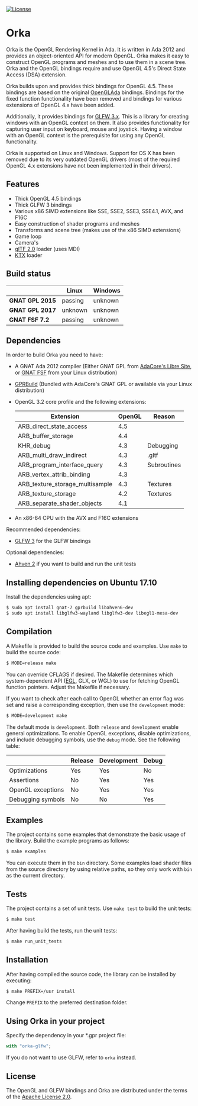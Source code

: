 [![License](https://img.shields.io/:license-Apache_License_2.0-blue.svg)](https://github.com/onox/orka/blob/master/LICENSE.md)

Orka
====

Orka is the OpenGL Rendering Kernel in Ada. It is written in Ada 2012
and provides an object-oriented API for modern OpenGL. Orka makes it easy
to construct OpenGL programs and meshes and to use them in a scene tree.
Orka and the OpenGL bindings require and use OpenGL 4.5's Direct State
Access (DSA) extension.

Orka builds upon and provides thick bindings for OpenGL 4.5. These bindings
are based on the original [OpenGLAda][url-openglada] bindings. Bindings for
the fixed function functionality have been removed and bindings for various
extensions of OpenGL 4.x have been added.

Additionally, it provides bindings for [GLFW 3.x][url-glfw]. This is a library
for creating windows with an OpenGL context on them. It also provides
functionality for capturing user input on keyboard, mouse and joystick.
Having a window with an OpenGL context is the prerequisite for using any
OpenGL functionality.

Orka is supported on Linux and Windows. Support for OS X has been removed
due to its very outdated OpenGL drivers (most of the required OpenGL 4.x
extensions have not been implemented in their drivers).

Features
--------

 * Thick OpenGL 4.5 bindings
 * Thick GLFW 3 bindings
 * Various x86 SIMD extensions like SSE, SSE2, SSE3, SSE4.1, AVX, and F16C
 * Easy construction of shader programs and meshes
 * Transforms and scene tree (makes use of the x86 SIMD extensions)
 * Game loop
 * Camera's
 * [glTF 2.0][url-gltf] loader (uses MDI)
 * [KTX][url-ktx] loader

Build status
------------

|                    | Linux   | Windows     |
|--------------------|---------|-------------|
| **GNAT GPL 2015**  | passing | unknown     |
| **GNAT GPL 2017**  | unknown | unknown     |
| **GNAT FSF 7.2**   | passing | unknown     |

Dependencies
------------

In order to build Orka you need to have:

 * A GNAT Ada 2012 compiler (Either GNAT GPL from [AdaCore's Libre Site][url-adacore],
   or [GNAT FSF][url-fsf] from your Linux distribution)

 * [GPRBuild][url-gprbuild] (Bundled with AdaCore's GNAT GPL or available
   via your Linux distribution)

 * OpenGL 3.2 core profile and the following extensions:

    | Extension                          | OpenGL | Reason      |
    |------------------------------------|--------|-------------|
    | ARB\_direct\_state\_access         | 4.5    |             |
    | ARB\_buffer\_storage               | 4.4    |             |
    | KHR\_debug                         | 4.3    | Debugging   |
    | ARB\_multi\_draw\_indirect         | 4.3    | .gltf       |
    | ARB\_program\_interface\_query     | 4.3    | Subroutines |
    | ARB\_vertex\_attrib\_binding       | 4.3    |             |
    | ARB\_texture\_storage\_multisample | 4.3    | Textures    |
    | ARB\_texture\_storage              | 4.2    | Textures    |
    | ARB\_separate\_shader\_objects     | 4.1    |             |

 * An x86-64 CPU with the AVX and F16C extensions

Recommended dependencies:

 * [GLFW 3][url-glfw] for the GLFW bindings

Optional dependencies:

 * [Ahven 2][url-ahven] if you want to build and run the unit tests

Installing dependencies on Ubuntu 17.10
---------------------------------------

Install the dependencies using apt:

```sh
$ sudo apt install gnat-7 gprbuild libahven6-dev
$ sudo apt install libglfw3-wayland libglfw3-dev libegl1-mesa-dev
```

Compilation
-----------

A Makefile is provided to build the source code and examples. Use `make` to build
the source code:

```sh
$ MODE=release make
```

You can override CFLAGS if desired. The Makefile determines which
system-dependent API ([EGL][url-egl], GLX, or WGL) to use for fetching OpenGL
function pointers. Adjust the Makefile if necessary.

If you want to check after each call to OpenGL whether an error flag was set
and raise a corresponding exception, then use the `development` mode:

```sh
$ MODE=development make
```

The default mode is `development`. Both `release` and `development` enable general
optimizations. To enable OpenGL exceptions, disable optimizations, and include
debugging symbols, use the `debug` mode. See the following table:

|                   | Release | Development | Debug |
|-------------------|---------|-------------|-------|
| Optimizations     | Yes     | Yes         | No    |
| Assertions        | No      | Yes         | Yes   |
| OpenGL exceptions | No      | Yes         | Yes   |
| Debugging symbols | No      | No          | Yes   |

Examples
--------

The project contains some examples that demonstrate the basic usage of
the library. Build the example programs as follows:

```sh
$ make examples
```

You can execute them in the `bin` directory. Some examples load shader
files from the source directory by using relative paths, so they only work
with `bin` as the current directory.

Tests
-----

The project contains a set of unit tests. Use `make test` to build the unit tests:

```sh
$ make test
```

After having build the tests, run the unit tests:

```sh
$ make run_unit_tests
```

Installation
------------

After having compiled the source code, the library can be installed by executing:

```sh
$ make PREFIX=/usr install
```

Change `PREFIX` to the preferred destination folder.

Using Orka in your project
--------------------------

Specify the dependency in your \*.gpr project file:

```ada
with "orka-glfw";
```

If you do not want to use GLFW, refer to `orka` instead.

License
-------

The OpenGL and GLFW bindings and Orka are distributed under the terms
of the [Apache License 2.0][url-apache].

  [url-openglada]: https://github.com/flyx/OpenGLAda
  [url-glfw]: http://www.glfw.org/
  [url-adacore]: http://libre.adacore.com/
  [url-fsf]: https://gcc.gnu.org/wiki/GNAT
  [url-gprbuild]: https://www.adacore.com/gnatpro/toolsuite
  [url-ahven]: http://ahven.stronglytyped.org
  [url-apache]: https://opensource.org/licenses/Apache-2.0
  [url-gltf]: https://github.com/KhronosGroup/glTF/blob/master/specification/2.0/README.md
  [url-ktx]: https://www.khronos.org/opengles/sdk/tools/KTX/file_format_spec/
  [url-egl]: https://www.khronos.org/egl

